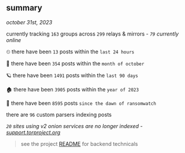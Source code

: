 
## summary
_october 31st, 2023_

currently tracking `163` groups across `299` relays & mirrors - _`79` currently online_

⏲ there have been `13` posts within the `last 24 hours`

🦈 there have been `354` posts within the `month of october`

🪐 there have been `1491` posts within the `last 90 days`

🏚 there have been `3905` posts within the `year of 2023`

🦕 there have been `8595` posts `since the dawn of ransomwatch`

there are `96` custom parsers indexing posts

_`20` sites using v2 onion services are no longer indexed - [support.torproject.org](https://support.torproject.org/onionservices/v2-deprecation/)_

> see the project [README](https://github.com/joshhighet/ransomwatch#ransomwatch--) for backend technicals
